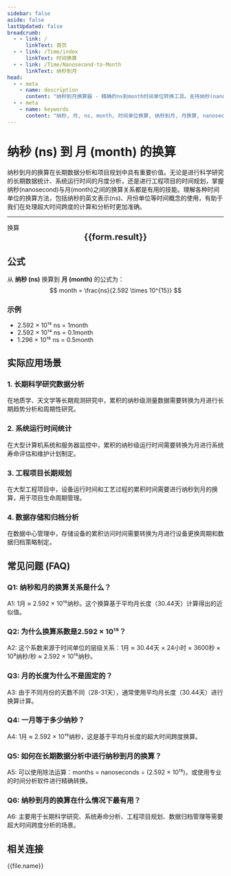 ```yaml
---
sidebar: false
aside: false
lastUpdated: false
breadcrumb:
  - - link: /
      linkText: 首页
  - - link: /Time/index
      linkText: 时间换算
  - - link: /Time/Nanosecond-to-Month
      linkText: 纳秒到月
head:
  - - meta
    - name: description
      content: "纳秒到月换算器 - 精确的ns到month时间单位转换工具。支持纳秒(nanosecond)与月(month)之间的快速换算，适用于长期数据分析、项目规划、科学研究等领域。提供详细的换算公式、实际应用场景和常见问题解答。"
  - - meta
    - name: keywords
      content: "纳秒, 月, ns, month, 时间单位换算, 纳秒到月, 月换算, nanosecond, month, 时间换算器, 长期数据分析, 项目规划, 科学研究, 时间测量, 长期统计, 时间单位转换, 纳秒月换算, 时间计算工具"
---
```

# 纳秒 (ns) 到 月 (month) 的换算

纳秒到月的换算在长期数据分析和项目规划中具有重要价值。无论是进行科学研究的长期数据统计、系统运行时间的月度分析，还是进行工程项目的时间规划，掌握纳秒(nanosecond)与月(month)之间的换算关系都是有用的技能。理解各种时间单位的换算方法，包括纳秒的英文表示(ns)、月份单位等时间概念的使用，有助于我们在处理超大时间跨度的计算和分析时更加准确。

---
<script setup>
import { onMounted, reactive, inject, ref } from 'vue'
import { NButton,NForm ,NFormItem,NInput,NInputNumber,NSelect,NCard,useMessage,NGrid ,NGi  } from 'naive-ui'
import { defineClientComponent } from 'vitepress'
import { Time } from '../files';

const convert = inject('convert')
const seoKey = ['ns','month','月','纳秒','时间单位换算','时间换算','毫秒微秒','分秒换算','秒单位换算','秒','毫秒','微秒','纳秒','ns和month换算','时间的单位','月的换算','一月等于多少纳秒','微秒和纳秒','微秒单位','ms单位','一毫秒','ns是什么单位','秒单位','微妙和秒的换算','一秒多少毫秒','纳秒和微秒','秒换算','时间换算单位','us是多少秒','多少毫秒等于一秒','纳秒和月的换算','一秒是多少毫秒','秒的单位','一毫秒等于多少秒','时间单位换算','nanosecond','ms是什么单位','month','时间单位','微秒','秒','一秒等于多少毫秒','毫秒和秒的换算','月','month']
const form = reactive({
  number: null,
  result: '',
  title: '纳秒到月换算器'
})

const convertHandler = () => {
  if (form.number !== null && !isNaN(form.number)) {
    const convertedValue = parseFloat(form.number) / 2592000000000000
    form.result = `${form.number}ns = ${convertedValue.toFixed(15)}month`
  } else {
    form.result = '请输入有效的数值。'
  }
}
</script>

<n-form size="large" :model="form">
  <n-form-item label="纳秒 (ns)">
    <n-input-number v-model:value="form.number" placeholder="输入纳秒" style="width: 100%" />
  </n-form-item>
  <n-form-item>
    <n-button type="info" @click="convertHandler" block>换算</n-button>
  </n-form-item>
</n-form>

<n-card :title="form.title" size="small" embedded :bordered="false" hoverable>
  <div  style="text-align:center;font-size:20px;">
    <strong>{{form.result}}</strong>
  </div>
  <template #footer>
    <div style="font-size: 12px; color: #666; margin-top: 10px;">
      <span v-for="(keyword, index) in seoKey" :key="index">
        {{ keyword }}<span v-if="index < seoKey.length - 1">, </span>
      </span>
    </div>
  </template>
</n-card>

## 公式

从 **纳秒 (ns)** 换算到 **月 (month)** 的公式为：
$$ month = \frac{ns}{2.592 \times 10^{15}} $$

### 示例
- 2.592 × 10¹⁵ ns = 1month
- 2.592 × 10¹⁴ ns = 0.1month
- 1.296 × 10¹⁵ ns = 0.5month

## 实际应用场景

### 1. 长期科学研究数据分析
在地质学、天文学等长期观测研究中，累积的纳秒级测量数据需要转换为月进行长期趋势分析和周期性研究。

### 2. 系统运行时间统计
在大型计算机系统和服务器监控中，累积的纳秒级运行时间需要转换为月进行系统寿命评估和维护计划制定。

### 3. 工程项目长期规划
在大型工程项目中，设备运行时间和工艺过程的累积时间需要进行纳秒到月的换算，用于项目生命周期管理。

### 4. 数据存储和归档分析
在数据中心管理中，存储设备的累积访问时间需要转换为月进行设备更换周期和数据归档策略制定。

## 常见问题 (FAQ)

### Q1: 纳秒和月的换算关系是什么？
A1: 1月 ≈ 2.592 × 10¹⁵纳秒。这个换算基于平均月长度（30.44天）计算得出的近似值。

### Q2: 为什么换算系数是2.592 × 10¹⁵？
A2: 这个系数来源于时间单位的层级关系：1月 ≈ 30.44天 × 24小时 × 3600秒 × 10⁹纳秒/秒 ≈ 2.592 × 10¹⁵纳秒。

### Q3: 月的长度为什么不是固定的？
A3: 由于不同月份的天数不同（28-31天），通常使用平均月长度（30.44天）进行换算计算。

### Q4: 一月等于多少纳秒？
A4: 1月 ≈ 2.592 × 10¹⁵纳秒，这是基于平均月长度的超大时间跨度换算。

### Q5: 如何在长期数据分析中进行纳秒到月的换算？
A5: 可以使用除法运算：months = nanoseconds ÷ (2.592 × 10¹⁵)，或使用专业的时间分析软件进行精确转换。

### Q6: 纳秒到月的换算在什么情况下最有用？
A6: 主要用于长期科学研究、系统寿命分析、工程项目规划、数据归档管理等需要超大时间跨度分析的场景。
## 相关连接
<n-grid x-gap="12" :cols="2">
  <n-gi v-for="(file, index) in Time" :key="index">
    <n-button
      text
      tag="a"
      :href="file.path"
      type="info"
    >
      {{file.name}}
    </n-button>
  </n-gi>
</n-grid>